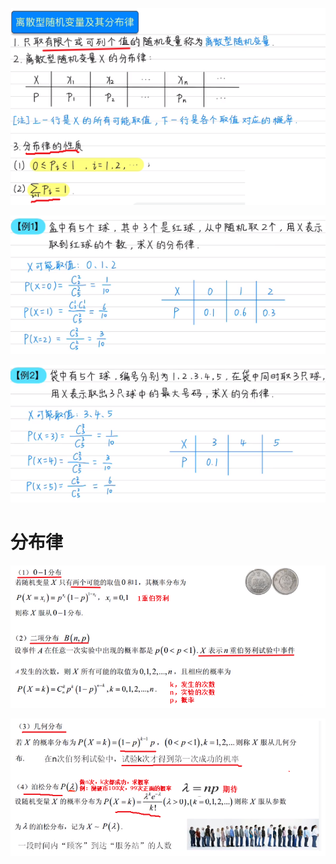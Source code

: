 ![](../photo/Pasted%20image%2020240423112525.png)

![](../photo/Pasted%20image%2020240423112553.png)

![](../photo/Pasted%20image%2020240423112621.png)
# 分布律

![](../photo/Pasted%20image%2020240423120930.png)

![](../photo/Pasted%20image%2020240423145942.png)
